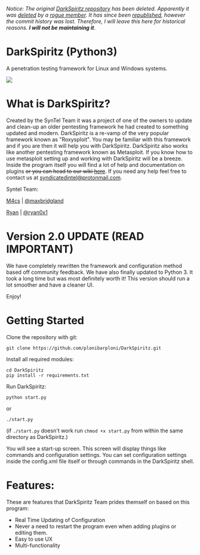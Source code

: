 *Notice: The original [DarkSpiritz repository](https://github.com/DarkSpiritz/DarkSpiritz) has been deleted. Apparently it was [deleted](https://github.com/M4cs/DarkSpiritz/commit/5fabb986a460dd9646601b27242bb2f651977d39#diff-04c6e90faac2675aa89e2176d2eec7d8) by a [rogue member](https://github.com/M4cs/DarkSpiritz/commit/4827dd282224533853192b6df8a703375076a76d#diff-04c6e90faac2675aa89e2176d2eec7d8). It has since been [republished](https://github.com/M4cs/DarkSpiritz), however the commit history was lost. Therefore, I will leave this here for historical reasons. **I will not be maintaining it***.

# DarkSpiritz (Python3)
A penetration testing framework for Linux and Windows systems.

<img src="https://i.imgur.com/IxsAoei.png">

# What is DarkSpiritz?

Created by the SynTel Team it was a project of one of the owners to update and clean-up an older pentesting framework he had created to something updated and modern. DarkSpiritz is a re-vamp of the very popular framework known as "Roxysploit". You may be familiar with this framework and if you are then it will help you with DarkSpiritz. DarkSpiritz also works like another pentesting framework known as Metasploit. If you know how to use metasploit setting up and working with DarkSpiritz will be a breeze. Inside the program itself you will find a lot of help and documentation on plugins <strike>or you can head to our wiki [here](https://github.com/DarkSpiritz/DarkSpiritz/wiki)</strike>.
If you need any help feel free to contact us at syndicatedintel@protonmail.com.

Syntel Team:

[M4cs](https://github.com/M4cs) | [@maxbridgland](https://twitter.com/maxbridgland)

[Ryan](https://github.com/Ryan0x1) | [@ryan0x1](https://twitter.com/ryan0x1)

# Version 2.0 UPDATE (READ IMPORTANT)

We have completely rewritten the framework and configuration method based off community feedback. We have also finally updated to Python 3. It took a long time but was most definitely worth it! This version should run a lot smoother and have a cleaner UI. 

Enjoy!

# Getting Started

Clone the repository with git:
```
git clone https://github.com/plonibarploni/DarkSpiritz.git
```

Install all required modules:
```
cd DarkSpiritz
pip install -r requirements.txt
```

Run DarkSpiritz:
```
python start.py
```
or
```
./start.py
```
(if `./start.py` doesn't work run `chmod +x start.py`
from within the same directory as DarkSpiritz.)

You will see a start-up screen. This screen will display things like commands and configuration settings. You can set configuration settings inside the config.xml file itself or through commands in the DarkSpiritz shell.

# Features:

These are features that DarkSpiritz Team prides themself on based on this program:

- Real Time Updating of Configuration
- Never a need to restart the program even when adding plugins or editing them.
- Easy to use UX
- Multi-functionality
